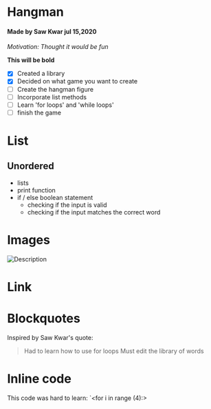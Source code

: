 # Hangman

#### Made by Saw Kwar jul 15,2020

*Motivation: Thought it would be fun*

**This will be bold**

- [x] Created a library
- [x] Decided on what game you want to create
- [ ] Create the hangman figure
- [ ] Incorporate list methods
- [ ] Learn 'for loops' and 'while loops'
- [ ] finish the game

# List
## Unordered

* lists
* print function
* if / else boolean statement
  * checking if the input is valid
  * checking if the input matches the correct word
  
 # Images
 ![Description](url)
 
 # Link
 
 
 # Blockquotes
 Inspired by Saw Kwar's quote:
 
 > Had to learn how to use for loops
 > Must edit the library of words
 
 # Inline code
 
 This code was hard to learn: `<for i in range (4):>



